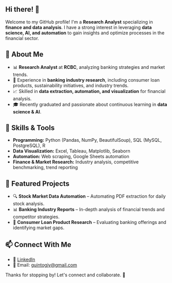 ## Hi there! 👋

Welcome to my GitHub profile! I'm a **Research Analyst** specializing in **finance and data analysis**. I have a strong interest in leveraging **data science, AI, and automation** to gain insights and optimize processes in the financial sector.

## 💼 About Me
- 📊 **Research Analyst** at **RCBC**, analyzing banking strategies and market trends.
- 🏦 Experience in **banking industry research**, including consumer loan products, sustainability initiatives, and industry trends.
- 📈 Skilled in **data extraction, automation, and visualization** for financial analysis.
- 🎓 Recently graduated and passionate about continuous learning in **data science & AI**.

## 🚀 Skills & Tools
- **Programming:** Python (Pandas, NumPy, BeautifulSoup), SQL (MySQL, PostgreSQL), R
- **Data Visualization:** Excel, Tableau, Matplotlib, Seaborn
- **Automation:** Web scraping, Google Sheets automation
- **Finance & Market Research:** Industry analysis, competitive benchmarking, trend reporting

## 📂 Featured Projects
- 🔍 **Stock Market Data Automation** – Automating PDF extraction for daily stock analysis.
- 📊 **Banking Industry Reports** – In-depth analysis of financial trends and competitor strategies.
- 🏦 **Consumer Loan Product Research** – Evaluating banking offerings and identifying market gaps.

## 📫 Connect With Me
- 💼 [LinkedIn](https://www.linkedin.com/in/gabjoshguinto/)
- 📧 Email: guintogjy@gmail.com

Thanks for stopping by! Let's connect and collaborate. 🚀

<!--
**GJYG-code/GJYG-code** is a ✨ _special_ ✨ repository because its `README.md` (this file) appears on your GitHub profile.

Here are some ideas to get you started:

- 🔭 I’m currently working on ...
- 🌱 I’m currently learning ...
- 👯 I’m looking to collaborate on ...
- 🤔 I’m looking for help with ...
- 💬 Ask me about ...
- 📫 How to reach me: ...
- 😄 Pronouns: ...
- ⚡ Fun fact: ...
-->
